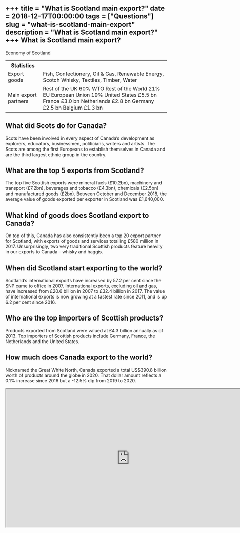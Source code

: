 +++
title = "What is Scotland main export?"
date = 2018-12-17T00:00:00
tags = ["Questions"]
slug = "what-is-scotland-main-export"
description = "What is Scotland main export?"
+++
What is Scotland main export?
-----------------------------

Economy of Scotland

<table><tr><th>Statistics</th></tr><tr><td>Export goods</td><td>Fish, Confectionery, Oil &amp; Gas, Renewable Energy, Scotch Whisky, Textiles, Timber, Water</td></tr><tr><td>Main export partners</td><td>Rest of the UK 60% WTO Rest of the World 21% EU European Union 19% United States £5.5 bn France £3.0 bn Netherlands £2.8 bn Germany £2.5 bn Belgium £1.3 bn</td></tr></table>

What did Scots do for Canada?
-----------------------------

Scots have been involved in every aspect of Canada’s development as explorers, educators, businessmen, politicians, writers and artists. The Scots are among the first Europeans to establish themselves in Canada and are the third largest ethnic group in the country.

What are the top 5 exports from Scotland?
-----------------------------------------

The top five Scottish exports were mineral fuels (£10.2bn), machinery and transport (£7.2bn), beverages and tobacco (£4.3bn), chemicals (£2.5bn) and manufactured goods (£2bn). Between October and December 2018, the average value of goods exported per exporter in Scotland was £1,640,000.

What kind of goods does Scotland export to Canada?
--------------------------------------------------

On top of this, Canada has also consistently been a top 20 export partner for Scotland, with exports of goods and services totalling £580 million in 2017. Unsurprisingly, two very traditional Scottish products feature heavily in our exports to Canada – whisky and haggis.

When did Scotland start exporting to the world?
-----------------------------------------------

Scotland’s international exports have increased by 57.2 per cent since the SNP came to office in 2007. International exports, excluding oil and gas, have increased from £20.6 billion in 2007 to £32.4 billion in 2017. The value of international exports is now growing at a fastest rate since 2011, and is up 6.2 per cent since 2016.

Who are the top importers of Scottish products?
-----------------------------------------------

Products exported from Scotland were valued at £4.3 billion annually as of 2013. Top importers of Scottish products include Germany, France, the Netherlands and the United States.

How much does Canada export to the world?
-----------------------------------------

Nicknamed the Great White North, Canada exported a total US$390.8 billion worth of products around the globe in 2020. That dollar amount reflects a 0.1% increase since 2016 but a -12.5% dip from 2019 to 2020.

<iframe allow="accelerometer; autoplay; clipboard-write; encrypted-media; gyroscope; picture-in-picture" allowfullscreen="" class="__youtube_prefs__  epyt-is-override  no-lazyload" data-no-lazy="1" data-origheight="433" data-origwidth="770" data-skipgform_ajax_framebjll="" height="433" id="_ytid_94832" loading="lazy" src="https://www.youtube.com/embed/N_LsLr5GpTU?enablejsapi=1&autoplay=0&cc_load_policy=0&cc_lang_pref=&iv_load_policy=1&loop=0&modestbranding=0&rel=1&fs=1&playsinline=0&autohide=2&theme=dark&color=red&controls=1&" title="YouTube player" width="770"></iframe>